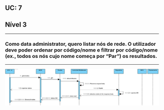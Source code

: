 ## **UC: 7**
## Nível 3
-----------------------
### Como data administrator, quero listar nós de rede. O utilizador deve poder ordenar por código/nome e filtrar por código/nome (ex., todos os nós cujo nome começa por “Par”) os resultados.

-----------------------

![UC: 7](UC7.png)